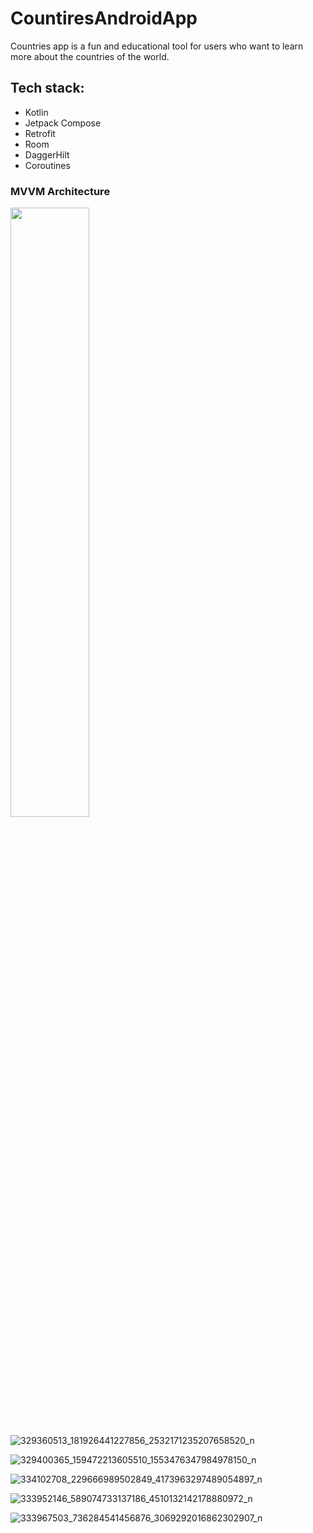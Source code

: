 # CountiresAndroidApp

Countries app is a fun and educational tool for users who want to learn more about the countries of the world.

## Tech stack:
- Kotlin
- Jetpack Compose
- Retrofit
- Room
- DaggerHilt
- Coroutines

### MVVM Architecture



<img src="https://user-images.githubusercontent.com/95347958/222005510-ac002105-1ced-4728-bd71-f9f192fdf1c2.jpg" width=50% height=50%>


![329360513_181926441227856_2532171235207658520_n](https://user-images.githubusercontent.com/95347958/222005517-7b1b8ac0-bf93-4e47-a7e1-18b91d96f7c5.jpg)


![329400365_159472213605510_1553476347984978150_n](https://user-images.githubusercontent.com/95347958/222005535-8da3211c-4fab-4bd0-8241-07d56e2f661c.jpg)


![334102708_229666989502849_4173963297489054897_n](https://user-images.githubusercontent.com/95347958/222005547-89e2d071-fb23-4dd5-85ec-bbf39a2a4cf0.jpg)


![333952146_589074733137186_4510132142178880972_n](https://user-images.githubusercontent.com/95347958/222005561-90ad52b3-0937-4f4e-892f-68bafd8eaf20.jpg)


![333967503_736284541456876_3069292016862302907_n](https://user-images.githubusercontent.com/95347958/222005568-a454b666-4767-4ca3-a971-a26506e37380.jpg)

